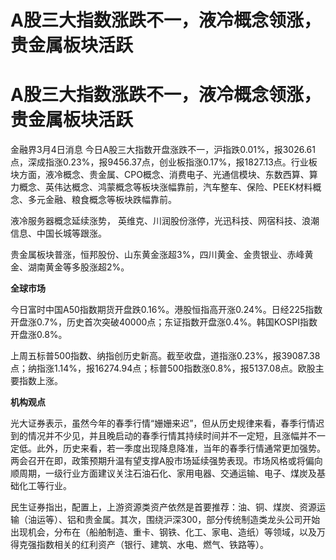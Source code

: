 # A股三大指数涨跌不一，液冷概念领涨，贵金属板块活跃

# A股三大指数涨跌不一，液冷概念领涨，贵金属板块活跃

金融界3月4日消息
今日A股三大指数开盘涨跌不一，沪指跌0.01%，报3026.61点，深成指涨0.23%，报9456.37点，创业板指涨0.17%，报1827.13点。行业板块方面，液冷概念、贵金属、CPO概念、消费电子、光通信模块、东数西算、算力概念、英伟达概念、鸿蒙概念等板块涨幅靠前，汽车整车、保险、PEEK材料概念、多元金融、粮食概念等板块跌幅靠前。

液冷服务器概念延续涨势， 英维克、川润股份涨停，光迅科技、网宿科技、浪潮信息、中国长城等跟涨。

贵金属板块普涨，恒邦股份、山东黄金涨超3%，四川黄金、金贵银业、赤峰黄金、湖南黄金等多股涨超2%。

**全球市场**

今日富时中国A50指数期货开盘跌0.16%。港股恒指高开涨0.24%。日经225指数开盘涨0.7%，历史首次突破40000点；东证指数开盘涨0.4%。韩国KOSPI指数开盘涨0.8%。

上周五标普500指数、纳指创历史新高。截至收盘，道指涨0.23%，报39087.38点；纳指涨1.14%，报16274.94点；标普500指数涨0.8%，报5137.08点。欧股主要指数上涨。

**机构观点**

光大证券表示，虽然今年的春季行情“姗姗来迟”，但从历史规律来看，春季行情迟到的情况并不少见，并且晚启动的春季行情其持续时间并不一定短，且涨幅并不一定低。此外，历史来看，若一季度出现降息降准，当年的春季行情通常更加强势。两会召开在即，政策预期升温有望支撑A股市场延续强势表现。市场风格或将偏向顺周期，一级行业方面建议关注石油石化、家用电器、交通运输、电子、煤炭及基础化工等行业。

民生证券指出，配置上，上游资源类资产依然是首要推荐：油、铜、煤炭、资源运输（油运等）、铝和贵金属。其次，围绕沪深300，部分传统制造类龙头公司开始出现机会，分布在（船舶制造、重卡、钢铁、化工、家电、造纸）等领域，以及万得克强指数相关的红利资产（银行、建筑、水电、燃气、铁路等）。

